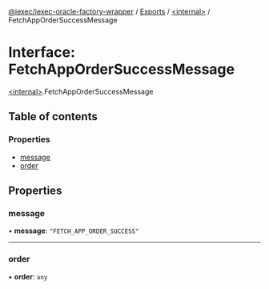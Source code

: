 [@iexec/iexec-oracle-factory-wrapper](../README.md) / [Exports](../modules.md) / [\<internal\>](../modules/internal_.md) / FetchAppOrderSuccessMessage

# Interface: FetchAppOrderSuccessMessage

[\<internal\>](../modules/internal_.md).FetchAppOrderSuccessMessage

## Table of contents

### Properties

- [message](internal_.FetchAppOrderSuccessMessage.md#message)
- [order](internal_.FetchAppOrderSuccessMessage.md#order)

## Properties

### message

• **message**: ``"FETCH_APP_ORDER_SUCCESS"``

___

### order

• **order**: `any`
